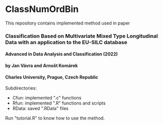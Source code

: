 # ClassNumOrdBin

This repository contains implemented method used in paper
### Classification Based on Multivariate Mixed Type Longitudinal Data with an application to the EU-SILC database
#### Advanced in Data Analysis and Classification (2022)
#### by Jan Vávra and Arnošt Komárek
#### Charles University, Prague, Czech Republic

Subdirectories:
* Cfun: implemented ".c" functions
* Rfun: implemented ".R" functions and scripts
* RData: saved ".RData" files

Run "tutorial.R" to know how to use the method.
